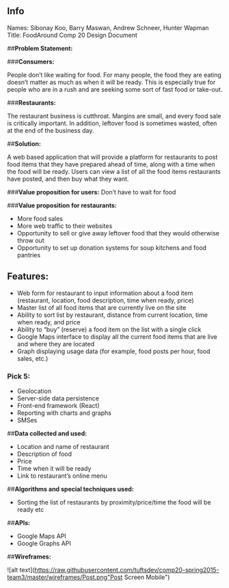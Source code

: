 ## Info
Names: Sibonay Koo, Barry Maswan, Andrew Schneer, Hunter Wapman
Title: FoodAround
Comp 20 Design Document

##__Problem Statement:__

###__Consumers:__

People don’t like waiting for food.  For many people, the food they are eating doesn’t matter as much as when it will be ready.  This is especially true for people who are in a rush and are seeking some sort of fast food or take-out.

###__Restaurants:__

The restaurant business is cutthroat.  Margins are small, and every food sale is critically important.  In addition, leftover food is sometimes wasted, often at the end of the business day.

##__Solution:__

A web based application that will provide a platform for restaurants to post food items that they have prepared ahead of time, along with a time when the food will be ready.  Users can view a list of all the food items restaurants have posted, and then buy what they want.

###__Value proposition for users:__
Don’t have to wait for food

###__Value proposition for restaurants:__

* More food sales
* More web traffic to their websites
* Opportunity to sell or give away leftover food that they would otherwise throw out
* Opportunity to set up donation systems for soup kitchens and food pantries

## __Features:__

* Web form for restaurant to input information about a food item (restaurant, location, food description, time when ready, price)
* Master list of all food items that are currently live on the site
* Ability to sort list by restaurant, distance from current location, time when ready, and price
* Ability to “buy” (reserve) a food item on the list with a single click
* Google Maps interface to display all the current food items that are live and where they are located
* Graph displaying usage data (for example, food posts per hour, food sales, etc.)

### __Pick 5:__

* Geolocation
* Server-side data persistence
* Front-end framework (React)
* Reporting with charts and graphs
* SMSes

##__Data collected and used:__

* Location and name of restaurant
* Description of food
* Price
* Time when it will be ready
* Link to restaurant’s online menu

##__Algorithms and special techniques used:__

* Sorting the list of restaurants by proximity/price/time the food will be ready etc 

##__APIs:__

* Google Maps API
* Google Graphs API

##__Wireframes:__

![alt text](https://raw.githubusercontent.com/tuftsdev/comp20-spring2015-team3/master/wireframes/Post.png"Post Screen Mobile")

